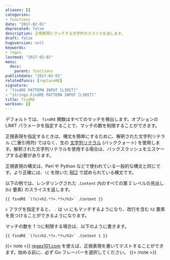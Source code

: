 ```yaml
---
aliases: []
categories:
- functions
date: "2017-02-01"
deprecated: false
description: 正規表現にマッチする文字列のスライスを返します。
draft: false
hugoversion: null
keywords:
- regex
lastmod: "2017-02-01"
menu:
  docs:
    parent: functions
publishdate: "2017-02-01"
relatedfuncs: [replaceRE]
signature:
- "findRE PATTERN INPUT [LIMIT]"
- "strings.FindRE PATTERN INPUT [LIMIT]"
title: findRE
workson: []
---
```

デフォルトでは、 `findRE` 関数はすべてのマッチを検出します。オプションの LIMIT パラメータを指定することで、マッチの数を制限することができます。

正規表現を指定するときは、構文を簡単にするために、解釈された文字列リテラル (二重引用符) ではなく、生の [文字列リテラル][string literal] (バッククォート) を使用します。解釈された文字列リテラルを使用する場合は、バックスラッシュをエスケープする必要があります。

正規表現の構文は、Perl や Python などで使われている一般的な構文と同じです。より正確には、`\C` を除いた [RE2] で認められている構文です。

以下の例では、レンダリングされた `.Content` 内のすべての第 2 レベルの見出し (`h2` 要素) のスライスを返します。

```go-html-template
{{ findRE `(?s)<h2.*?>.*?</h2>` .Content }}
```

`s` フラグを指定すると、 `.` は `\n` にもマッチするようになり、改行を含む `h2` 要素を見つけることができるようになります。

マッチの数を 1 つに制限する場合は、以下のように書きます。

```go-html-template
{{ findRE `(?s)<h2.*?>.*?</h2>` .Content 1 }}
```

{{< note >}}
[regex101.com](https://regex101.com/) を使えば、正規表現を書いてテストすることができます。始める前に、必ず Go フレーバーを選択してください。
{{< /note >}}

[RE2]: https://github.com/google/re2/wiki/Syntax
[string literal]: https://go.dev/ref/spec#String_literals
